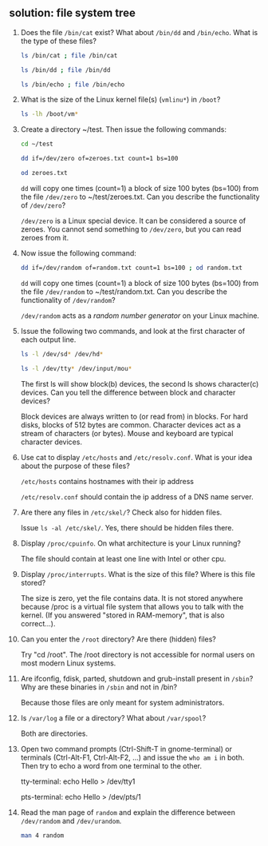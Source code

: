 ## solution: file system tree

1. Does the file `/bin/cat` exist? What about `/bin/dd` and `/bin/echo`. What is the type of these files?

    ```bash
    ls /bin/cat ; file /bin/cat

    ls /bin/dd ; file /bin/dd

    ls /bin/echo ; file /bin/echo
    ```

2. What is the size of the Linux kernel file(s) (`vmlinu*`) in `/boot`?

    ```bash
    ls -lh /boot/vm*
    ```

3. Create a directory ~/test. Then issue the following commands:

    ```bash
    cd ~/test

    dd if=/dev/zero of=zeroes.txt count=1 bs=100

    od zeroes.txt
    ```

    `dd` will copy one times (count=1) a block of size 100 bytes (bs=100) from the file `/dev/zero` to ~/test/zeroes.txt. Can you describe the functionality of `/dev/zero`?

    `/dev/zero` is a Linux special device. It can be considered a source of zeroes. You cannot send something to `/dev/zero`, but you can read zeroes from it.

4. Now issue the following command:

    ```bash
    dd if=/dev/random of=random.txt count=1 bs=100 ; od random.txt
    ```

    `dd` will copy one times (count=1) a block of size 100 bytes (bs=100) from the file `/dev/random` to ~/test/random.txt. Can you describe the functionality of `/dev/random`?

    `/dev/random` acts as a *random number generator* on your Linux machine.

5. Issue the following two commands, and look at the first character of each output line.

    ```bash
    ls -l /dev/sd* /dev/hd*

    ls -l /dev/tty* /dev/input/mou*
    ```

    The first ls will show block(b) devices, the second ls shows character(c) devices. Can you tell the difference between block and character devices?

    Block devices are always written to (or read from) in blocks. For hard disks, blocks of 512 bytes are common. Character devices act as a stream of characters (or bytes). Mouse and keyboard are typical character devices.

6. Use cat to display `/etc/hosts` and `/etc/resolv.conf`. What is your idea about the purpose of these files?

    `/etc/hosts` contains hostnames with their ip address

    `/etc/resolv.conf` should contain the ip address of a DNS name server.

7. Are there any files in `/etc/skel/`? Check also for hidden files.

    Issue `ls -al /etc/skel/`. Yes, there should be hidden files there.

8. Display `/proc/cpuinfo`. On what architecture is your Linux running?

    The file should contain at least one line with Intel or other cpu.

9. Display `/proc/interrupts`. What is the size of this file? Where is this file stored?

    The size is zero, yet the file contains data. It is not stored anywhere because /proc is a virtual file system that allows you to talk with the kernel. (If you answered "stored in RAM-memory", that is also correct...).

10. Can you enter the `/root` directory? Are there (hidden) files?

    Try "cd /root". The /root directory is not accessible for normal users on most modern Linux systems.

11. Are ifconfig, fdisk, parted, shutdown and grub-install present in `/sbin`? Why are these binaries in `/sbin` and not in /bin?

    Because those files are only meant for system administrators.

12. Is `/var/log` a file or a directory? What about `/var/spool`?

    Both are directories.

13. Open two command prompts (Ctrl-Shift-T in gnome-terminal) or terminals (Ctrl-Alt-F1, Ctrl-Alt-F2, ...) and issue the `who am i` in both. Then try to echo a word from one terminal to the other.

    tty-terminal: echo Hello > /dev/tty1

    pts-terminal: echo Hello > /dev/pts/1

14. Read the man page of `random` and explain the difference between `/dev/random` and `/dev/urandom`.

    ```bash
    man 4 random

